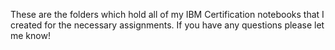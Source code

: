 These are the folders which hold all of my IBM Certification notebooks that I created for the necessary assignments.  If you have any questions please let me know! 
